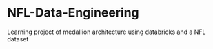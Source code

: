# NFL-Data-Engineering
Learning project of medallion architecture using databricks and a NFL dataset
